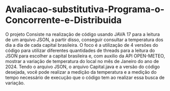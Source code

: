 # Avaliacao-substitutiva-Programa-o-Concorrente-e-Distribuida

O projeto Consiste na realização de código usando JAVA 17 para a leitura de um arquivo JSON, a partir disso, conseguir consultar a temperatura dos dia a dia de cada capital brasileira. O foco é a utilização de 4 versões do código para utilizar diferentes quantidades de threads para a leitura do JSON para escolher a capital brasileira e, com auxilio da API OPEN-METEO, mostrar a variação de temperatura do local no mês de Janeiro do ano de 2024. Tendo o arquivo JSON, o arquivo Capital.java e a versão do código desejada, você pode realizar a medição da temperatura e a medição do tempo necessário de execução que o código tem ao realizar essa busca de variação.
